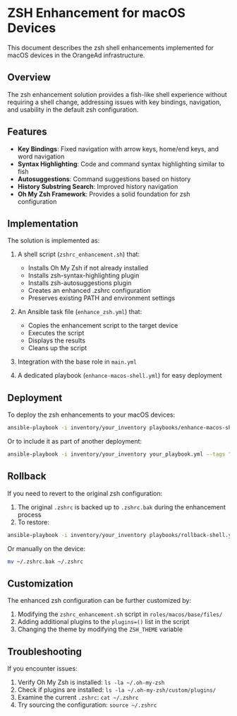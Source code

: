 # ZSH Enhancement for macOS Devices

This document describes the zsh shell enhancements implemented for macOS devices in the OrangeAd infrastructure.

## Overview

The zsh enhancement solution provides a fish-like shell experience without requiring a shell change, addressing issues with key bindings, navigation, and usability in the default zsh configuration.

## Features

- **Key Bindings**: Fixed navigation with arrow keys, home/end keys, and word navigation
- **Syntax Highlighting**: Code and command syntax highlighting similar to fish
- **Autosuggestions**: Command suggestions based on history
- **History Substring Search**: Improved history navigation
- **Oh My Zsh Framework**: Provides a solid foundation for zsh configuration

## Implementation

The solution is implemented as:

1. A shell script (`zshrc_enhancement.sh`) that:
   - Installs Oh My Zsh if not already installed
   - Installs zsh-syntax-highlighting plugin
   - Installs zsh-autosuggestions plugin
   - Creates an enhanced .zshrc configuration
   - Preserves existing PATH and environment settings

2. An Ansible task file (`enhance_zsh.yml`) that:
   - Copies the enhancement script to the target device
   - Executes the script
   - Displays the results
   - Cleans up the script

3. Integration with the base role in `main.yml`

4. A dedicated playbook (`enhance-macos-shell.yml`) for easy deployment

## Deployment

To deploy the zsh enhancements to your macOS devices:

```bash
ansible-playbook -i inventory/your_inventory playbooks/enhance-macos-shell.yml
```

Or to include it as part of another deployment:

```bash
ansible-playbook -i inventory/your_inventory your_playbook.yml --tags "shell,zsh"
```

## Rollback

If you need to revert to the original zsh configuration:

1. The original `.zshrc` is backed up to `.zshrc.bak` during the enhancement process
2. To restore:

```bash
ansible-playbook -i inventory/your_inventory playbooks/rollback-shell.yml
```

Or manually on the device:

```bash
mv ~/.zshrc.bak ~/.zshrc
```

## Customization

The enhanced zsh configuration can be further customized by:

1. Modifying the `zshrc_enhancement.sh` script in `roles/macos/base/files/`
2. Adding additional plugins to the `plugins=()` list in the script
3. Changing the theme by modifying the `ZSH_THEME` variable

## Troubleshooting

If you encounter issues:

1. Verify Oh My Zsh is installed: `ls -la ~/.oh-my-zsh`
2. Check if plugins are installed: `ls -la ~/.oh-my-zsh/custom/plugins/`
3. Examine the current `.zshrc`: `cat ~/.zshrc`
4. Try sourcing the configuration: `source ~/.zshrc`
